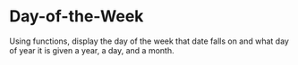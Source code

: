 # Day-of-the-Week
Using functions, display the day of the week that date falls on and what day of year it is given a year, a day, and a month. 
